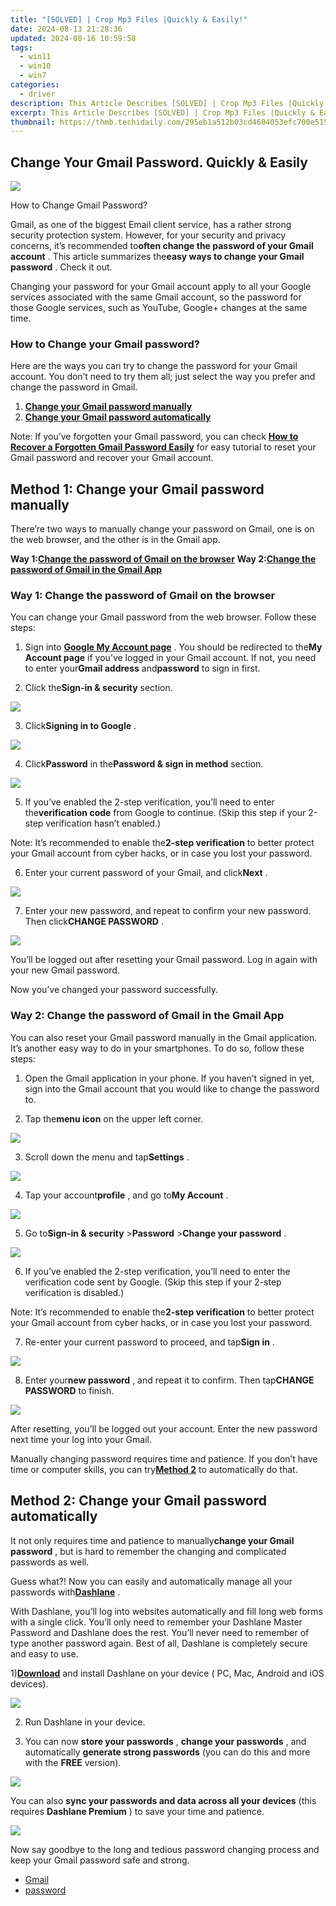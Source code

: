 ```yaml
---
title: "[SOLVED] | Crop Mp3 Files |Quickly & Easily!"
date: 2024-08-13 21:28:36
updated: 2024-08-16 10:59:58
tags:
  - win11
  - win10
  - win7
categories:
  - driver
description: This Article Describes [SOLVED] | Crop Mp3 Files |Quickly & Easily!
excerpt: This Article Describes [SOLVED] | Crop Mp3 Files |Quickly & Easily!
thumbnail: https://thmb.techidaily.com/295eb1a512b03cd4604053efc700e515a23fe08d7898031d0786b31b79d36b64.jpg
---
```


## Change Your Gmail Password. Quickly & Easily

![](https://images.drivereasy.com/wp-content/uploads/2018/04/img_5ad872c71228e.png)

How to Change Gmail Password?

 Gmail, as one of the biggest Email client service, has a rather strong security protection system. However, for your security and privacy concerns, it’s recommended to**often change the password of your Gmail account** . This article summarizes the**easy ways to change your Gmail password** . Check it out.

 Changing your password for your Gmail account apply to all your Google services associated with the same Gmail account, so the password for those Google services, such as YouTube, Google+ changes at the same time.

### How to Change your Gmail password?

 Here are the ways you can try to change the password for your Gmail account. You don’t need to try them all; just select the way you prefer and change the password in Gmail.

1. [**Change your Gmail password manually**](https://tools.techidaily.com/drivereasy/download/)
2. [**Change your Gmail password automatically**](https://tools.techidaily.com/drivereasy/download/)

 Note: If you’ve forgotten your Gmail password, you can check **[How to Recover a Forgotten Gmail Password Easily](https://tools.techidaily.com/drivereasy/download/)**  for easy tutorial to reset your Gmail password and recover your Gmail account.

## **Method 1: Change your Gmail password manually**

 There’re two ways to manually change your password on Gmail, one is on the web browser, and the other is in the Gmail app.

 **Way 1:[Change the password of Gmail on the browser](https://tools.techidaily.com/drivereasy/download/)**
 **Way 2:[Change the password of Gmail in the Gmail App](https://tools.techidaily.com/drivereasy/download/)**

### Way 1: Change the password of Gmail on the browser

 You can change your Gmail password from the web browser. Follow these steps:

 1) Sign into **[Google My Account page](https://myaccount.google.com/)**  . You should be redirected to the**My Account page** if you’ve logged in your Gmail account. If not, you need to enter your**Gmail address** and**password** to sign in first.

 2) Click the**Sign-in & security** section.

![](https://images.drivereasy.com/wp-content/uploads/2018/10/img_5bd0413521d6a.jpg)

 3) Click**Signing in to Google** .

![](https://images.drivereasy.com/wp-content/uploads/2018/10/img_5bd0414daeba5.jpg)

 4) Click**Password** in the**Password & sign in method** section.

![](https://images.drivereasy.com/wp-content/uploads/2018/10/img_5bd041627e41c.jpg)

 5) If you’ve enabled the 2-step verification, you’ll need to enter the**verification code** from Google to continue. (Skip this step if your 2-step verification hasn’t enabled.)

 Note: It’s recommended to enable the**2-step verification** to better protect your Gmail account from cyber hacks, or in case you lost your password.

 6) Enter your current password of your Gmail, and click**Next** .

![](https://images.drivereasy.com/wp-content/uploads/2018/10/img_5bd041760fe0e.png)

 7) Enter your new password, and repeat to confirm your new password. Then click**CHANGE PASSWORD** .

![](https://images.drivereasy.com/wp-content/uploads/2018/10/img_5bd0418e5cb77.jpg)

 You’ll be logged out after resetting your Gmail password. Log in again with your new Gmail password.

 Now you’ve changed your password successfully.

### Way 2: Change the password of Gmail in the Gmail App

 You can also reset your Gmail password manually in the Gmail application. It’s another easy way to do in your smartphones. To do so, follow these steps:

 1) Open the Gmail application in your phone. If you haven’t signed in yet, sign into the Gmail account that you would like to change the password to.

 2) Tap the**menu icon** on the upper left corner.

![](https://images.drivereasy.com/wp-content/uploads/2018/10/img_5bd041a3a54da.jpg)

 3) Scroll down the menu and tap**Settings** .

![](https://images.drivereasy.com/wp-content/uploads/2018/10/img_5bd041b714242.jpg)

 4) Tap your account**profile** , and go to**My Account** .

![](https://images.drivereasy.com/wp-content/uploads/2018/10/img_5bd041ca2c1fa.jpg)

 5) Go to**Sign-in & security** \>**Password** \>**Change your password** .

![](https://images.drivereasy.com/wp-content/uploads/2018/10/img_5bd041e834bbf.jpg)

 6) If you’ve enabled the 2-step verification, you’ll need to enter the verification code sent by Google. (Skip this step if your 2-step verification is disabled.)

 Note: It’s recommended to enable the**2-step verification** to better protect your Gmail account from cyber hacks, or in case you lost your password.

 7) Re-enter your current password to proceed, and tap**Sign in** .

![](https://images.drivereasy.com/wp-content/uploads/2018/10/img_5bd041fbd8e52.jpg)

 8) Enter your**new password** , and repeat it to confirm. Then tap**CHANGE PASSWORD** to finish.

![](https://images.drivereasy.com/wp-content/uploads/2018/10/img_5bd0420e97be4.jpg)

 After resetting, you’ll be logged out your account. Enter the new password next time your log into your Gmail.

 Manually changing password requires time and patience. If you don’t have time or computer skills, you can try[**Method 2**](https://tools.techidaily.com/drivereasy/download/) to automatically do that.

## **Method 2: Change your Gmail password automatically**

 It not only requires time and patience to manually**change your Gmail password** , but is hard to remember the changing and complicated passwords as well.

 Guess what?! Now you can easily and automatically manage all your passwords with[**Dashlane**](https://tools.techidaily.com/drivereasy/download/) .

 With Dashlane, you’ll log into websites automatically and fill long web forms with a single click. You’ll only need to remember your Dashlane Master Password and Dashlane does the rest. You’ll never need to remember of type another password again. Best of all, Dashlane is completely secure and easy to use.

 1)[**Download**](https://tools.techidaily.com/drivereasy/download/)  and install Dashlane on your device ( PC, Mac, Android and iOS devices).

![](https://images.drivereasy.com/wp-content/uploads/2018/04/img_5ad6b7042abd9.jpg)

2) Run Dashlane in your device.

3) You can now **store your passwords** , **change your passwords** , and automatically **generate strong passwords** (you can do this and more with the **FREE** version).

![](https://images.drivereasy.com/wp-content/uploads/2018/04/img_5ad6b7acd468b.jpg)

You can also **sync your passwords and data across all your devices** (this requires **Dashlane Premium** ) to save your time and patience.

![](https://images.drivereasy.com/wp-content/uploads/2018/04/img_5ad6b803444d3.jpg)

 Now say goodbye to the long and tedious password changing process and keep your Gmail password safe and strong.

* [Gmail](https://tools.techidaily.com/drivereasy/download/)
* [password](https://tools.techidaily.com/drivereasy/download/)

<ins class="adsbygoogle"
     style="display:block"
     data-ad-format="autorelaxed"
     data-ad-client="ca-pub-7571918770474297"
     data-ad-slot="1223367746"></ins>



<ins class="adsbygoogle"
     style="display:block"
     data-ad-client="ca-pub-7571918770474297"
     data-ad-slot="8358498916"
     data-ad-format="auto"
     data-full-width-responsive="true"></ins>
